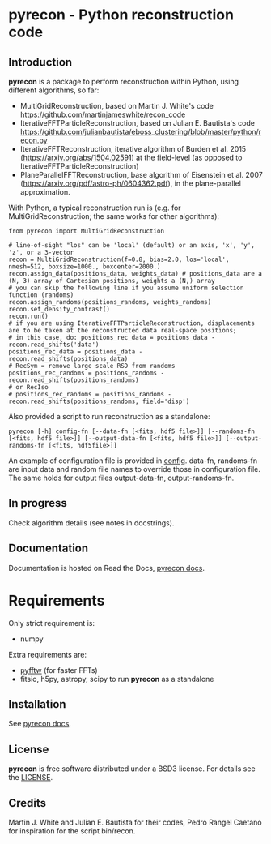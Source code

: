 # pyrecon - Python reconstruction code

## Introduction

**pyrecon** is a package to perform reconstruction within Python, using different algorithms, so far:

  - MultiGridReconstruction, based on Martin J. White's code https://github.com/martinjameswhite/recon_code
  - IterativeFFTParticleReconstruction, based on Julian E. Bautista's code https://github.com/julianbautista/eboss_clustering/blob/master/python/recon.py
  - IterativeFFTReconstruction, iterative algorithm of Burden et al. 2015 (https://arxiv.org/abs/1504.02591) at the field-level (as opposed to IterativeFFTParticleReconstruction)
  - PlaneParallelFFTReconstruction, base algorithm of Eisenstein et al. 2007 (https://arxiv.org/pdf/astro-ph/0604362.pdf), in the plane-parallel approximation.

With Python, a typical reconstruction run is (e.g. for MultiGridReconstruction; the same works for other algorithms):
```
from pyrecon import MultiGridReconstruction

# line-of-sight "los" can be 'local' (default) or an axis, 'x', 'y', 'z', or a 3-vector
recon = MultiGridReconstruction(f=0.8, bias=2.0, los='local', nmesh=512, boxsize=1000., boxcenter=2000.)
recon.assign_data(positions_data, weights_data) # positions_data are a (N, 3) array of Cartesian positions, weights a (N,) array
# you can skip the following line if you assume uniform selection function (randoms)
recon.assign_randoms(positions_randoms, weights_randoms)
recon.set_density_contrast()
recon.run()
# if you are using IterativeFFTParticleReconstruction, displacements are to be taken at the reconstructed data real-space positions;
# in this case, do: positions_rec_data = positions_data - recon.read_shifts('data')
positions_rec_data = positions_data - recon.read_shifts(positions_data)
# RecSym = remove large scale RSD from randoms
positions_rec_randoms = positions_randoms - recon.read_shifts(positions_randoms)
# or RecIso
# positions_rec_randoms = positions_randoms - recon.read_shifts(positions_randoms, field='disp')
```
Also provided a script to run reconstruction as a standalone:
```
pyrecon [-h] config-fn [--data-fn [<fits, hdf5 file>]] [--randoms-fn [<fits, hdf5 file>]] [--output-data-fn [<fits, hdf5 file>]] [--output-randoms-fn [<fits, hdf5file>]]
```
An example of configuration file is provided in [config](https://github.com/cosmodesi/pyrecon/blob/main/bin/config_example.yaml).
data-fn, randoms-fn are input data and random file names to override those in configuration file.
The same holds for output files output-data-fn, output-randoms-fn.

## In progress

Check algorithm details (see notes in docstrings).

## Documentation

Documentation is hosted on Read the Docs, [pyrecon docs](https://pyrecon.readthedocs.io/).

# Requirements

Only strict requirement is:

  - numpy

Extra requirements are:

  - [pyfftw](https://github.com/pyFFTW/pyFFTW) (for faster FFTs)
  - fitsio, h5py, astropy, scipy to run **pyrecon** as a standalone

## Installation

See [pyrecon docs](https://pyrecon.readthedocs.io/en/latest/user/building.html).

## License

**pyrecon** is free software distributed under a BSD3 license. For details see the [LICENSE](https://github.com/cosmodesi/pyrecon/blob/main/LICENSE).

## Credits

Martin J. White and Julian E. Bautista for their codes, Pedro Rangel Caetano for inspiration for the script bin/recon.
